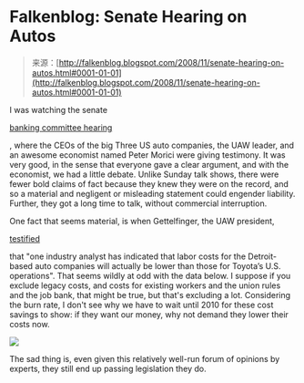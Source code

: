 <!--yml
category: 未分类
date: 2024-05-12 22:46:39
-->

# Falkenblog: Senate Hearing on Autos

> 来源：[http://falkenblog.blogspot.com/2008/11/senate-hearing-on-autos.html#0001-01-01](http://falkenblog.blogspot.com/2008/11/senate-hearing-on-autos.html#0001-01-01)

I was watching the senate

[banking committee hearing](http://www.nytimes.com/2008/11/19/business/19auto.html?_r=1&hp)

, where the CEOs of the big Three US auto companies, the UAW leader, and an awesome economist named Peter Morici were giving testimony. It was very good, in the sense that everyone gave a clear argument, and with the economist, we had a little debate. Unlike Sunday talk shows, there were fewer bold claims of fact because they knew they were on the record, and so a material and negligent or misleading statement could engender liability. Further, they got a long time to talk, without commercial interruption.

One fact that seems material, is when Gettelfinger, the UAW president,

[testified](http://www.freep.com/article/20081118/BUSINESS01/81118057)

that "one industry analyst has indicated that labor costs for the Detroit-based auto companies will actually be lower than those for Toyota’s U.S. operations". That seems wildly at odd with the data below. I suppose if you exclude legacy costs, and costs for existing workers and the union rules and the job bank, that might be true, but that's excluding a lot. Considering the burn rate, I don't see why we have to wait until 2010 for these cost savings to show: if they want our money, why not demand they lower their costs now.

[![](img/e63df0dd965d9b69cb10222b423843a4.png)](https://blogger.googleusercontent.com/img/b/R29vZ2xl/AVvXsEiknPqbPOBMNFkaL5yjbr1j7f-unbdQgBDryBYlfVPEywtblnvk8xvJbjjaciEKi1wXLSyVNKg5lM9Kk_S8Lwl48J0OjBdUr5F8Lin1D_BSh_MULjg4VIJcBVlstV_VABMMvW_UcA/s1600-h/big3a.jpg)

The sad thing is, even given this relatively well-run forum of opinions by experts, they still end up passing legislation they do.
